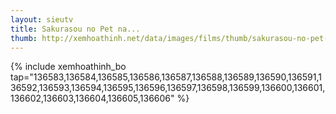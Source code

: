```yaml
---
layout: sieutv
title: Sakurasou no Pet na...
thumb: http://xemhoathinh.net/data/images/films/thumb/sakurasou-no-pet-na-kanojo-sakurasou-no-pet-na-kanojo-2012.jpg
---
```

{% include xemhoathinh_bo tap="136583,136584,136585,136586,136587,136588,136589,136590,136591,136592,136593,136594,136595,136596,136597,136598,136599,136600,136601,136602,136603,136604,136605,136606" %} 
